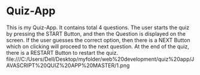 # Quiz-App
This is my Quiz-App. It contains total 4 questions. The user starts the quiz by pressing the START Button, and then the Question is displayed on the screen. If the user guesses the correct option, then there is a NEXT Button which on clicking will proceed to the next question. At the end of the quiz, there is a RESTART Button to restart the quiz.
file:///C:/Users/Dell/Desktop/myfolder/web%20development/quiz%20app/JAVASCRIPT%20QUIZ%20APP%20MASTER/1.png
